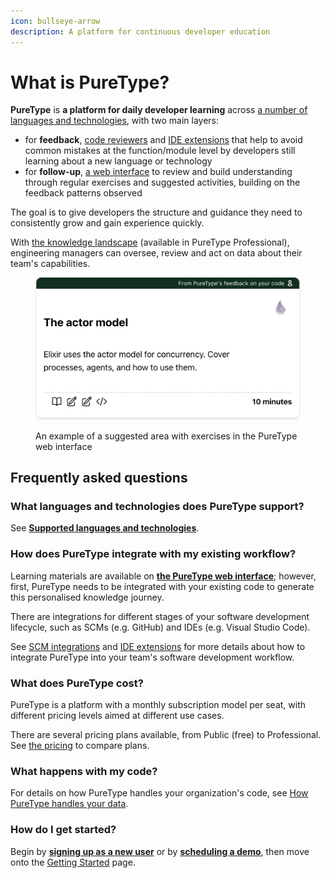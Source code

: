 ```yaml
---
icon: bullseye-arrow
description: A platform for continuous developer education
---
```


# What is PureType?

**PureType** is **a platform for daily developer learning** across [a number of languages and technologies](overview/supported-languages-and-technologies/), with two main layers:

* for **feedback**, [code reviewers](integrating-puretype/scm-integrations/) and [IDE extensions](integrating-puretype/ide-extensions/) that help to avoid common mistakes at the function/module level by developers still learning about a new language or technology
* for **follow-up**, [a web interface](the-knowledge-journey/overview.md) to review and build understanding through regular exercises and suggested activities, building on the feedback patterns observed

The goal is to give developers the structure and guidance they need to consistently grow and gain experience quickly.

With [the knowledge landscape](the-knowledge-journey/the-knowledge-landscape.md) (available in PureType Professional), engineering managers can oversee, review and act on data about their team's capabilities.

<figure><img src=".gitbook/assets/Screenshot 2024-11-10 at 18.00.39.png" alt="" width="563"><figcaption><p>An example of a suggested area with exercises in the PureType web interface</p></figcaption></figure>

## Frequently asked questions

### What languages and technologies does PureType support?

See [**Supported languages and technologies**](overview/supported-languages-and-technologies/).

### How does PureType integrate with my existing workflow?

Learning materials are available on [**the PureType web interface**](https://puretype.ai); however, first, PureType needs to be integrated with your existing code to generate this personalised knowledge journey.

There are integrations for different stages of your software development lifecycle, such as SCMs (e.g. GitHub) and IDEs (e.g. Visual Studio Code).

See [SCM integrations](integrating-puretype/scm-integrations/) and [IDE extensions](integrating-puretype/ide-extensions/) for more details about how to integrate PureType into your team's software development workflow.

### What does PureType cost?

PureType is a platform with a monthly subscription model per seat, with different pricing levels aimed at different use cases.

There are several pricing plans available, from Public (free) to Professional. See [the pricing](https://puretype.ai/#pricing) to compare plans.

### What happens with my code?

For details on how PureType handles your organization's code, see [How PureType handles your data](working-with-puretype/data-handling.md).

### How do I get started?

Begin by [**signing up as a new user**](https://app.puretype.ai/user/signup) or by [**scheduling a demo**](broken-reference), then move onto the [Getting Started](GETTING\_STARTED.md) page.
